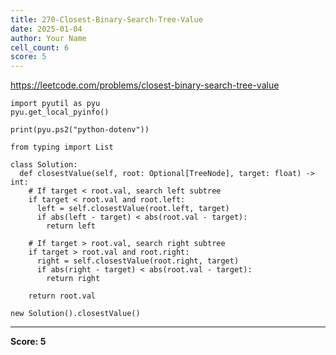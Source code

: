 ```yaml
---
title: 270-Closest-Binary-Search-Tree-Value
date: 2025-01-04
author: Your Name
cell_count: 6
score: 5
---
```


https://leetcode.com/problems/closest-binary-search-tree-value


```
import pyutil as pyu
pyu.get_local_pyinfo()
```


```
print(pyu.ps2("python-dotenv"))
```


```
from typing import List
```


```
class Solution:
  def closestValue(self, root: Optional[TreeNode], target: float) -> int:
    # If target < root.val, search left subtree
    if target < root.val and root.left:
      left = self.closestValue(root.left, target)
      if abs(left - target) < abs(root.val - target):
        return left

    # If target > root.val, search right subtree
    if target > root.val and root.right:
      right = self.closestValue(root.right, target)
      if abs(right - target) < abs(root.val - target):
        return right

    return root.val
```


```
new Solution().closestValue()
```


---
**Score: 5**